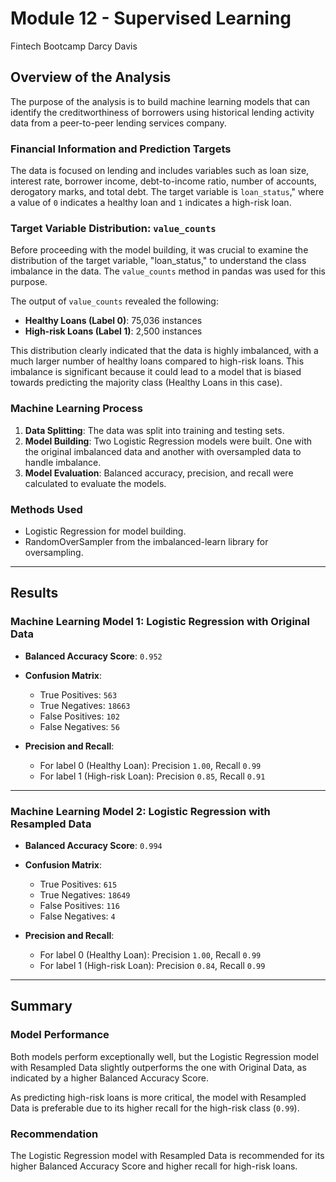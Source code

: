 # Module 12 - Supervised Learning
Fintech Bootcamp
Darcy Davis

## Overview of the Analysis

The purpose of the analysis is to build machine learning models that can identify the creditworthiness of borrowers using historical lending activity data from a peer-to-peer lending services company.

### Financial Information and Prediction Targets

The data is focused on lending and includes variables such as loan size, interest rate, borrower income, debt-to-income ratio, number of accounts, derogatory marks, and total debt. The target variable is `loan_status`," where a value of `0` indicates a healthy loan and `1` indicates a high-risk loan.

### Target Variable Distribution: `value_counts`

Before proceeding with the model building, it was crucial to examine the distribution of the target variable, "loan_status," to understand the class imbalance in the data. The `value_counts` method in pandas was used for this purpose.

The output of `value_counts` revealed the following:

- **Healthy Loans (Label 0)**: 75,036 instances
- **High-risk Loans (Label 1)**: 2,500 instances

This distribution clearly indicated that the data is highly imbalanced, with a much larger number of healthy loans compared to high-risk loans. This imbalance is significant because it could lead to a model that is biased towards predicting the majority class (Healthy Loans in this case).


### Machine Learning Process

1. **Data Splitting**: The data was split into training and testing sets.
2. **Model Building**: Two Logistic Regression models were built. One with the original imbalanced data and another with oversampled data to handle imbalance.
3. **Model Evaluation**: Balanced accuracy, precision, and recall were calculated to evaluate the models.


### Methods Used

- Logistic Regression for model building.
- RandomOverSampler from the imbalanced-learn library for oversampling.

---

## Results

### Machine Learning Model 1: Logistic Regression with Original Data

- **Balanced Accuracy Score**: `0.952`
- **Confusion Matrix**: 
  - True Positives: `563`
  - True Negatives: `18663`
  - False Positives: `102`
  - False Negatives: `56`
  
- **Precision and Recall**: 
  - For label 0 (Healthy Loan): Precision `1.00`, Recall `0.99`
  - For label 1 (High-risk Loan): Precision `0.85`, Recall `0.91`

---

### Machine Learning Model 2: Logistic Regression with Resampled Data

- **Balanced Accuracy Score**: `0.994`
- **Confusion Matrix**: 
  - True Positives: `615`
  - True Negatives: `18649`
  - False Positives: `116`
  - False Negatives: `4`
  
- **Precision and Recall**: 
  - For label 0 (Healthy Loan): Precision `1.00`, Recall `0.99`
  - For label 1 (High-risk Loan): Precision `0.84`, Recall `0.99`
---
## Summary

### Model Performance

Both models perform exceptionally well, but the Logistic Regression model with Resampled Data slightly outperforms the one with Original Data, as indicated by a higher Balanced Accuracy Score.

As predicting high-risk loans is more critical, the model with Resampled Data is preferable due to its higher recall for the high-risk class (`0.99`).

### Recommendation

The Logistic Regression model with Resampled Data is recommended for its higher Balanced Accuracy Score and higher recall for high-risk loans.

